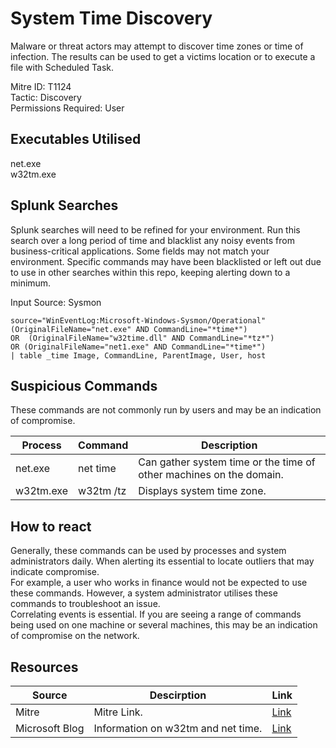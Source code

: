 # System Time Discovery
Malware or threat actors may attempt to discover time zones or time of infection. The results can be used to get a victims location or to execute a file with Scheduled Task. 

Mitre ID: T1124  
Tactic: Discovery  
Permissions Required: User

## Executables Utilised
net.exe  
w32tm.exe

## Splunk Searches
Splunk searches will need to be refined for your environment. Run this search over a long period of time and blacklist any noisy events from business-critical applications. Some fields may not match your environment. Specific commands may have been blacklisted or left out due to use in other searches within this repo, keeping alerting down to a minimum.

Input Source: Sysmon  
``` 
source="WinEventLog:Microsoft-Windows-Sysmon/Operational"
(OriginalFileName="net.exe" AND CommandLine="*time*") 
OR  (OriginalFileName="w32time.dll" AND CommandLine="*tz*") 
OR (OriginalFileName="net1.exe" AND CommandLine="*time*")
| table _time Image, CommandLine, ParentImage, User, host
```

## Suspicious Commands
These commands are not commonly run by users and may be an indication of compromise.

| Process  | Command | Description
| ------------- | ------------- | -------- | 
| net.exe | net time | Can gather system time or the time of other machines on the domain.|
| w32tm.exe | w32tm /tz | Displays system time zone. |

## How to react
Generally, these commands can be used by processes and system administrators daily. When alerting its essential to locate outliers that may indicate compromise.  
For example, a user who works in finance would not be expected to use these commands. However, a system administrator utilises these commands to troubleshoot an issue.  
Correlating events is essential. If you are seeing a range of commands being used on one machine or several machines, this may be an indication of compromise on the network.  

## Resources

| Source | Descirption | Link | 
| --- | --- | --- |
|Mitre |Mitre Link. |[Link](https://attack.mitre.org/techniques/T1124/) |
|  Microsoft Blog | Information on w32tm and net time.  |   [Link](https://blogs.msdn.microsoft.com/w32time/2009/08/07/net-time-and-w32time/) |
